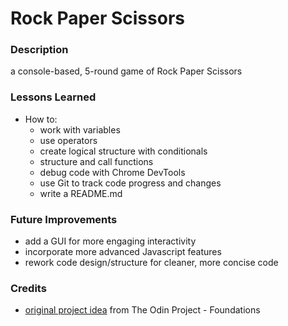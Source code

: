 # Rock Paper Scissors

### Description
a console-based, 5-round game of Rock Paper Scissors

### Lessons Learned
* How to:
  * work with variables
  * use operators 
  * create logical structure with conditionals
  * structure and call functions
  * debug code with Chrome DevTools
  * use Git to track code progress and changes
  * write a README.md

### Future Improvements
* add a GUI for more engaging interactivity 
* incorporate more advanced Javascript features
* rework code design/structure for cleaner, more concise code

### Credits
* [original project idea](https://www.theodinproject.com/lessons/foundations-rock-paper-scissors) from The Odin Project - Foundations
